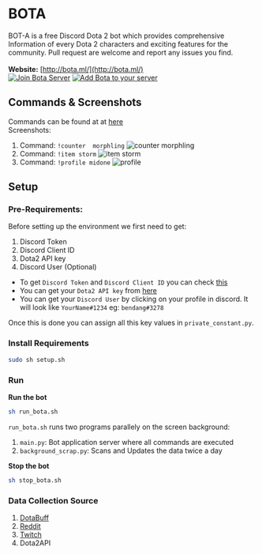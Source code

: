 # BOTA  
BOT-A is a free Discord Dota 2 bot which provides comprehensive Information of every Dota 2 characters and exciting features for the community. Pull request are welcome and report any issues you find. <br/>  
**Website:** [http://bota.ml/](http://bota.ml/)<br/>
[![Join Bota Server](https://i.imgur.com/oWXj1vI.png)](https://discord.gg/a7QYPWd)  [![Add Bota to your server](https://i.imgur.com/eBAIETS.jpg)](https://discordapp.com/api/oauth2/authorize?client_id=501100945405378562&permissions=388176&scope=bot)

## Commands & Screenshots
Commands can be found at at [here](http://bota.ml/index.html#table1-7)<br/>
Screenshots:
1. Command:  `!counter  morphling`  ![counter morphling](http://bota.ml/assets/images/counter-morph-full-818x415.png)
2. Command:  `!item storm` ![item storm](http://bota.ml/assets/images/items-storm-1077x619.png)
3. Command:  `!profile midone` ![profile](http://bota.ml/assets/images/profile-midone-1355x802.png)

## Setup
### Pre-Requirements:
Before setting up the environment we first need to get:
1. Discord Token
2. Discord Client ID
3. Dota2 API key
4. Discord User (Optional)

* To get `Discord Token` and `Discord Client ID` you can check [this](http://github.com/reactiflux/discord-irc/wiki/Creating-a-discord-bot-&-getting-a-token)
* You can get your  `Dota2 API key` from [here](https://steamcommunity.com/dev/apikey)
* You can get your `Discord User` by clicking on your profile in discord. It will look like `YourName#1234` eg: `bendang#3278`

Once this is done you can assign all this key values in `private_constant.py`.

### Install Requirements
```bash
sudo sh setup.sh
```
### Run
**Run the bot**
```bash
sh run_bota.sh
```
`run_bota.sh` runs two programs parallely on the screen background:
1. `main.py`: Bot application server where all commands are executed
2. `background_scrap.py`: Scans and Updates the data twice a day

**Stop the bot**
```bash
sh stop_bota.sh
```

### Data Collection Source
1. [DotaBuff](https://www.dotabuff.com/)
2. [Reddit](https://www.reddit.com/r/DotA2/)
3. [Twitch](https://www.twitch.tv/)
4. Dota2API